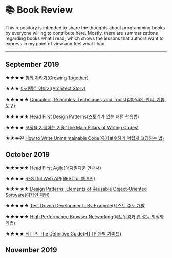 # 📚 Book Review
This repository is intended to share the thoughts about programming books by everyone willing to contribute here. Mostly, there are summarizations regarding books what I read, which shows the lessons that authors want to express in my point of view and feel what I had.

* * *

## September 2019
★★★★ [함께 자라기(Growing Together)](/Sept_2019/growing_together)

★★★ [아키텍트 이야기(Architect Story)](/Sept_2019/architect_story)

★★★★★ [Compilers, Principles, Techniques, and Tools(컴파일러, 원리, 기법, 도구)](/Sept_2019/compilers)

★★★★★ [Head First Design Patterns(스토리가 있는 패턴 학습법)](/Sept_2019/design_patterns)

★★★★ [코딩을 지탱하는 기술(The Main Pillars of Writing Codes)](/Sept_2019/pillars_of_coding)

★★~~★??~~ [How to Write Unmaintainable Code(유지보수하기 어렵게 코딩하는 법)](/Sept_2019/unmaintainable_code)

## October 2019

★★★★★ [Head First Agile(애자일다운 안내서)](/Oct_2019/agile)

★★★★ [RESTful Web API(RESTful 웹 API)](/Oct_2019/restful_api)

★★★★★ [Design Patterns: Elements of Reusable Object‑Oriented Software(디자인 패턴)](/Oct_2019/design_pattern)

★★★★★ [Test Driven Development : By Example(테스트 주도 개발](/Oct_2019/tdd)

★★★★★ [High Performance Browser Networking(네트워킹과 웹 성능 최적화 기법)](/Oct_2019/high_web_performance)

★★★★ [HTTP: The Definitive Guide(HTTP 완벽 가이드)](/Oct_2019/http_guide)

## November 2019
